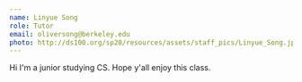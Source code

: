 ```yaml
---
name: Linyue Song
role: Tutor
email: oliversong@berkeley.edu
photo: http://ds100.org/sp20/resources/assets/staff_pics/Linyue_Song.jpg
---
```


Hi I'm a junior studying CS. Hope y'all enjoy this class.
